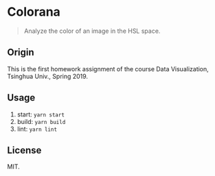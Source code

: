 # Colorana
> Analyze the color of an image in the HSL space.
## Origin
This is the first homework assignment of the course Data Visualization, Tsinghua Univ., Spring 2019.

## Usage
1. start: `yarn start`
2. build: `yarn build`
3. lint: `yarn lint`

## License
MIT.
